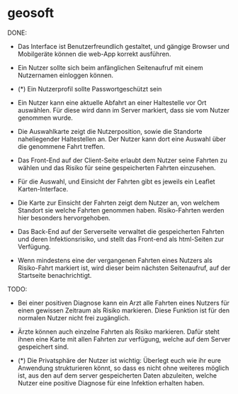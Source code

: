 # geosoft

DONE:

- Das Interface ist Benutzerfreundlich gestaltet, und gängige Browser und Mobilgeräte können die web-App korrekt ausführen.

- Ein Nutzer sollte sich beim anfänglichen Seitenaufruf mit einem Nutzernamen einloggen können. 

- (*) Ein Nutzerprofil sollte Passwortgeschützt sein

- Ein Nutzer kann eine aktuelle Abfahrt an einer Haltestelle vor Ort auswählen. Für diese wird dann im Server markiert, dass sie vom Nutzer genommen wurde.

- Die Auswahlkarte zeigt die Nutzerposition, sowie die Standorte naheliegender Haltestellen an. Der Nutzer kann dort eine Auswahl über die genommene Fahrt treffen.

- Das Front-End auf der Client-Seite erlaubt dem Nutzer seine Fahrten zu wählen und das Risiko für seine gespeicherten Fahrten einzusehen.

- Für die Auswahl, und Einsicht der Fahrten gibt es jeweils ein Leaflet Karten-Interface.

- Die Karte zur Einsicht der Fahrten zeigt dem Nutzer an, von welchem Standort sie welche Fahrten genommen haben. Risiko-Fahrten werden hier besonders hervorgehoben.

- Das Back-End auf der Serverseite verwaltet die gespeicherten Fahrten und deren Infektionsrisiko, und stellt das Front-end als html-Seiten zur Verfügung.

- Wenn mindestens eine der vergangenen Fahrten eines Nutzers als Risiko-Fahrt markiert ist, wird dieser beim nächsten Seitenaufruf, auf der Startseite benachrichtigt. 

TODO:

- Bei einer positiven Diagnose kann ein Arzt alle Fahrten eines Nutzers für einen gewissen Zeitraum als Risiko markieren. Diese Funktion ist für den normalen Nutzer nicht frei zugänglich.

- Ärzte können auch einzelne Fahrten als Risiko markieren. Dafür steht ihnen eine Karte mit allen Fahrten zur verfügung, welche auf dem Server gespeichert sind. 

- (*) Die Privatsphäre der Nutzer ist wichtig: Überlegt euch wie ihr eure Anwendung strukturieren könnt, so dass es nicht ohne weiteres möglich ist, aus den auf dem server gespeicherten Daten abzuleiten, welche Nutzer eine positive Diagnose für eine Infektion erhalten haben. 
